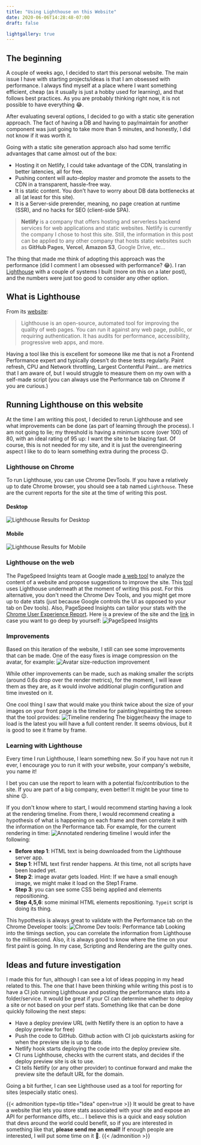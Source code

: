 ```yaml
---
title: "Using Lighthouse on this Website"
date: 2020-06-06T14:28:48-07:00
draft: false

lightgallery: true
---
```


## The beginning
A couple of weeks ago, I decided to start this personal website. The main issue I have with starting projects/ideas is that I am obsessed with performance. I always find myself at a place where I want something efficient, cheap (as it usually is just a hobby used for learning), and that follows best practices. As you are probably thinking right now, it is not possible to have everything :joy:. 

After evaluating several options, I decided to go with a static site generation approach. The fact of having a DB and having to pay/maintain for another component was just going to take more than 5 minutes, and honestly, I did not know if it was worth it.

Going with a static site generation approach also had some terrific advantages that came almost out of the box:
- Hosting it on Netlify, I could take advantage of the CDN, translating in better latencies, all for free.
- Pushing content will auto-deploy master and promote the assets to the CDN in a transparent, hassle-free way.
- It is static content. You don't have to worry about DB data bottlenecks at all (at least for this site).
- It is a Server-side prerender, meaning, no page creation at runtime (SSR), and no hacks for SEO (client-side SPA).

> **Netlify** is a company that offers hosting and serverless backend services for web applications and static websites. Netlify is currently the company I chose to host this site. Still, the information in this post can be applied to any other company that hosts static websites such as **GitHub Pages**, **Vercel**, **Amazon S3**, Google Drive, etc...

The thing that made me think of adopting this approach was the performance (did I comment I am obsessed with performance? :joy:). I ran [Lighthouse](https://developers.google.com/web/tools/lighthouse) with a couple of systems I built (more on this on a later post), and the numbers were just too good to consider any other option.

## What is Lighthouse
From its [website](https://developers.google.com/web/tools/lighthouse):
> Lighthouse is an open-source, automated tool for improving the quality of web pages. You can run it against any web page, public, or requiring authentication. It has audits for performance, accessibility, progressive web apps, and more.

Having a tool like this is excellent for someone like me that is not a Frontend Performance expert and typically doesn't do these tests regularly. Paint refresh, CPU and Network throttling, Largest Contentful Paint... are metrics that I am aware of, but I would struggle to measure them on my own with a self-made script (you can always use the Performance tab on Chrome if you are curious.)

## Running Lighthouse on this website

At the time I am writing this post, I decided to rerun Lighthouse and see what improvements can be done (as part of learning through the process). I am not going to lie; my threshold is having a minimum score (over 100) of 80, with an ideal rating of 95 up: I want the site to be blazing fast.
Of course, this is not needed for my site, and it is just the overengineering aspect I like to do to learn something extra during the process :wink:.

### Lighthouse on Chrome
To run Lighthouse, you can use Chrome DevTools. If you have a relatively up to date Chrome browser, you should see a tab named `Lighthouse`.
These are the current reports for the site at the time of writing this post.

#### Desktop
![Lighthouse Results for Desktop](posts/using-lighthouse-on-this-website/lighthouse-desktop-2020-06-06.png "Lighthouse Results for Desktop")

#### Mobile
![Lighthouse Results for Mobile](posts/using-lighthouse-on-this-website/lighthouse-mobile-2020-06-06.png "Lighthouse Results for Mobile")

### Lighthouse on the web
The PageSpeed Insights team at Google made [a web tool](https://developers.google.com/speed/pagespeed/insights/) to analyze the content of a website and propose suggestions to improve the site. This [tool](https://developers.google.com/speed/pagespeed/insights/) uses Lighthouse underneath at the moment of writing this post. For this alternative, you don't need the Chrome Dev Tools, and you might get more up to date stats (just because Google controls the UI as opposed to your tab on Dev tools). Also, PageSpeed Insights can tailor your stats with the [Chrome User Experience Report](https://developers.google.com/web/tools/chrome-user-experience-report). 
Here is a preview of the site and the [link](https://developers.google.com/speed/pagespeed/insights/?url=https%3A%2F%2Fwww.josedavidbaena.com%2F&tab=desktop) in case you want to go deep by yourself:
![PageSpeed Insights](posts/using-lighthouse-on-this-website/pagespeed-insights-desktop.png "PageSpeed Insights: Desktop")

### Improvements
Based on this iteration of the website, I still can see some improvements that can be made. One of the easy fixes is image compression on the avatar, for example:
![Avatar size-reduction improvement](posts/using-lighthouse-on-this-website/avatar-size-reduction-improvement.png "Avatar size-reduction improvement")

While other improvements can be made, such as making smaller the scripts (around 0.6s drop over the render metrics), for the moment, I will leave them as they are, as it would involve additional plugin configuration and time invested on it.

One cool thing I saw that would make you think twice about the size of your images on your front page is the timeline for painting/repainting the screen that the tool provides:
![Timeline rendering](posts/using-lighthouse-on-this-website/rendering-timeline.png "Timeline rendering")
The bigger/heavy the image to load is the latest you will have a full content render. It seems obvious, but it is good to see it frame by frame.

### Learning with Lighthouse
Every time I run Lighthouse, I learn something new. So if you have not run it ever, I encourage you to run it with your website, your company's website, you name it!

I bet you can use the report to learn with a potential fix/contribution to the site. If you are part of a big company, even better! It might be your time to shine :wink:.

If you don't know where to start, I would recommend starting having a look at the rendering timeline. From there, I would recommend creating a hypothesis of what is happening on each frame and then correlate it with the information on the Performance tab. 
For example, for the current rendering in time:
![Annotated rendering timeline](posts/using-lighthouse-on-this-website/annotated-rendering-timeline.png "Annotated rendering timeline")
I would infer the following:
- **Before step 1**: HTML text is being downloaded from the Lighthouse server app.
- **Step 1**: HTML text first render happens. At this time, not all scripts have been loaded yet.
- **Step 2**: image avatar gets loaded. Hint: If we have a small enough image, we might make it load on the Step1 Frame.
- **Step 3**: you can see some CSS being applied and elements repositioning.
- **Step 4,5,6**: some minimal HTML elements repositioning. `Typeit` script is doing its thing.

This hypothesis is always great to validate with the Performance tab on the Chrome Developer tools:
![Chrome Dev tools: Performance tab](posts/using-lighthouse-on-this-website/chrome-dev-tools-performance.png "Chrome Dev tools: Performance tab")
Looking into the timings section, you can correlate the information from Lighthouse to the millisecond. Also, it is always good to know where the time on your first paint is going. In my case, Scripting and Rendering are the guilty ones.


## Ideas and future investigation
I made this for fun, although I can see a lot of ideas popping in my head related to this. The one that I have been thinking while writing this post is to have a CI job running Lighthouse and posting the performance stats into a folder/service. It would be great if your CI can determine whether to deploy a site or not based on your perf stats. Something like that can be done quickly following the next steps:
- Have a deploy preview URL (with Netlify there is an option to have a deploy preview for free)
- Push the code to GitHub. Github action with CI job quickstarts asking for when the preview site is up to date.
- Netlify hook starts deploying the code into the deploy preview site.
- CI runs Lighthouse, checks with the current stats, and decides if the deploy preview site is ok to use.
- CI tells Netlify (or any other provider) to continue forward and make the preview site the default URL for the domain.

Going a bit further, I can see Lighthouse used as a tool for reporting for sites (especially static ones). 

{{< admonition type=tip title="Idea" open=true >}}
It would be great to have a website that lets you store stats associated with your site and expose an API for performance diffs, etc... I believe this is a quick and easy solution that devs around the world could benefit, so if you are interested in something like that, **please send me an email!** If enough people are interested, I will put some time on it :muscle:.
{{< /admonition >}}
